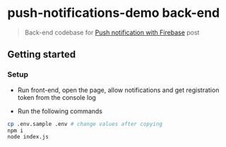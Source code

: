 # push-notifications-demo back-end

> Back-end codebase for [Push notification with Firebase](https://sevic.dev/notes/push-notifications-firebase/) post

## Getting started

### Setup

- Run front-end, open the page, allow notifications and get registration token from the console log

- Run the following commands

```bash
cp .env.sample .env # change values after copying
npm i
node index.js
```

